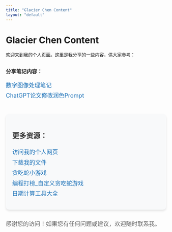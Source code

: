 ```yaml
---
title: "Glacier Chen Content"
layout: "default"
---
```


# Glacier Chen Content

欢迎来到我的个人页面。这里是我分享的一些内容，供大家参考：

<div style="margin-top: 30px;">
    <h3>分享笔记内容：</h3>
    <ul style="line-height: 1.8; list-style: none; padding-left: 0;">
        <li><a href="https://www.glacierchen.asia/数字图像处理复习" target="_blank" style="text-decoration: none; color: #1d72b8; font-size: 18px;">数字图像处理笔记</a></li>
        <li><a href="https://www.glacierchen.asia/Z:Prompts/论文润色Prompt" target="_blank" style="text-decoration: none; color: #1d72b8; font-size: 18px;">ChatGPT论文修改润色Prompt</a></li>
    </ul>
</div>

<div style="margin-top: 40px; padding: 20px; background-color: #f8f9fa; border-radius: 10px; box-shadow: 0 4px 6px rgba(0, 0, 0, 0.1);">
    <h3 style="font-size: 22px; color: #333;">更多资源：</h3>
    <ul style="line-height: 1.8; list-style: none; padding-left: 0;">
        <li><a href="/personal_page" style="text-decoration: none; color: #1d72b8; font-size: 18px;">访问我的个人网页</a></li>
        <li><a href="/download" style="text-decoration: none; color: #1d72b8; font-size: 18px;">下载我的文件</a></li>
        <li><a href="/snake" style="text-decoration: none; color: #1d72b8; font-size: 18px;">贪吃蛇小游戏</a></li>
        <li><a href="/snakeplus2" style="text-decoration: none; color: #1d72b8; font-size: 18px;">编程打榜_自定义贪吃蛇游戏</a></li>
        <li><a href="/date-calculator" style="text-decoration: none; color: #1d72b8; font-size: 18px;">日期计算工具大全</a></li>
    </ul>
</div>

<div style="margin-top: 30px; font-size: 18px; color: #666;">
    <p>感谢您的访问！如果您有任何问题或建议，欢迎随时联系我。</p>
</div>
